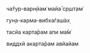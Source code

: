 ча̄тур-варн̣йам̇ майа̄ ср̣шт̣ам̇

гун̣а-карма-вибха̄гаш́ах̣

тасйа карта̄рам апи ма̄м̇

виддхй акарта̄рам авйайам